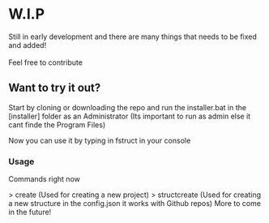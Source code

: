 # W.I.P
<p>Still in early development and there are many things that needs to be fixed and added! <br></br> Feel free to contribute</p>

## Want to try it out?
<p>Start by cloning or downloading the repo and run the installer.bat in the [installer] folder as an Administrator (Its important to run as admin else it cant finde the Program Files)</p>
<p>Now you can use it by typing in fstruct in your console</p>

### Usage
<p>Commands right now</p>
> create (Used for creating a new project)
> structcreate (Used for creating a new structure in the config.json it works with Github repos)
More to come in the future!
